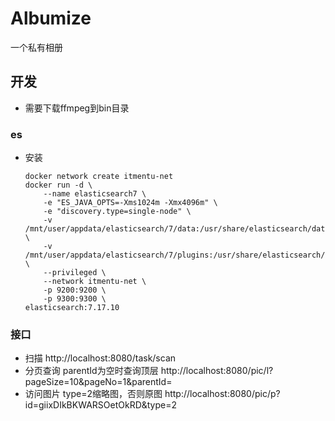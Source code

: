 # Albumize

一个私有相册

## 开发

- 需要下载ffmpeg到bin目录

### es

- 安装
    ```shell
    docker network create itmentu-net
    docker run -d \
        --name elasticsearch7 \
        -e "ES_JAVA_OPTS=-Xms1024m -Xmx4096m" \
        -e "discovery.type=single-node" \
        -v /mnt/user/appdata/elasticsearch/7/data:/usr/share/elasticsearch/data \
        -v /mnt/user/appdata/elasticsearch/7/plugins:/usr/share/elasticsearch/plugins \
        --privileged \
        --network itmentu-net \
        -p 9200:9200 \
        -p 9300:9300 \
    elasticsearch:7.17.10
    ```

### 接口

- 扫描
  http://localhost:8080/task/scan
- 分页查询
  parentId为空时查询顶层
  http://localhost:8080/pic/l?pageSize=10&pageNo=1&parentId=
- 访问图片
  type=2缩略图，否则原图
  http://localhost:8080/pic/p?id=giixDIkBKWARSOetOkRD&type=2